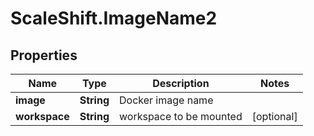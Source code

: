 # ScaleShift.ImageName2

## Properties
Name | Type | Description | Notes
------------ | ------------- | ------------- | -------------
**image** | **String** | Docker image name | 
**workspace** | **String** | workspace to be mounted | [optional] 


